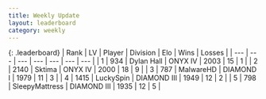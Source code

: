 ```yaml
---
title: Weekly Update
layout: leaderboard
category: weekly
---
```


{: .leaderboard}
| Rank | LV | Player | Division | Elo | Wins | Losses |
| --- | --- | --- | --- | --- | --- | --- |
| <span data-change="32">1</span> | 934 | <span title="ID: 174294">Dylan Hall</span> | ONYX IV | <span data-change="-195">2003</span> | <span data-change="-169">15</span> | <span data-change="-100">1</span> |
| <span data-change="-1">2</span> | 2140 | <span title="ID: 353063">Sktima</span> | ONYX IV | <span data-change="-349">2000</span> | <span data-change="-170">18</span> | <span data-change="-46">9</span> |
| <span data-change="5">3</span> | 787 | <span title="ID: 261794">MalwareHD</span> | DIAMOND I | <span data-change="-252">1979</span> | <span data-change="-40">11</span> | <span data-change="-15">3</span> |
| <span data-change="43">4</span> | 1415 | <span title="ID: 498412">LuckySpin</span> | DIAMOND III | <span data-change="-202">1949</span> | <span data-change="-83">12</span> | <span data-change="-56">2</span> |
| <span data-change="85">5</span> | 798 | <span title="ID: 153129">SleepyMattress</span> | DIAMOND III | <span data-change="-100">1935</span> | <span data-change="-27">12</span> | <span data-change="3">5</span> |